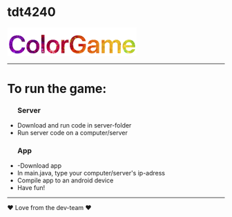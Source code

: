 # tdt4240

<img src="colorgamelogofat.png" alt="Mountain View" style="width:300px; height:auto">

<hr>
<h1>To run the game:</h1>

<ul>
<h3>Server</h3>
<li>Download and run code in server-folder</li>
<li>Run server code on a computer/server</li>
<h3>App</h3>
<li>-Download app</li>
<li>In main.java, type your computer/server's ip-adress
<li>Compile app to an android device</li>
<li>Have fun!</li>
</ul>

<hr>

❤ Love from the dev-team ❤

